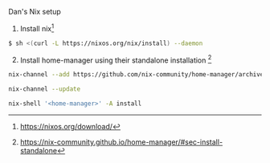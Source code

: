 Dan's Nix setup

1. Install nix[^1]
```bash
$ sh <(curl -L https://nixos.org/nix/install) --daemon
```

2. Install home-manager using their standalone installation [^2]
```bash 
nix-channel --add https://github.com/nix-community/home-manager/archive/release-24.11.tar.gz home-manager

nix-channel --update

nix-shell '<home-manager>' -A install
```



[^1]: https://nixos.org/download/
[^2]: https://nix-community.github.io/home-manager/#sec-install-standalone